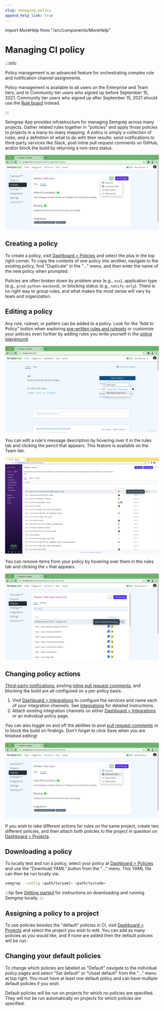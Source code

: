 ```yaml
---
slug: managing-policy
append_help_link: true
---
```


import MoreHelp from "/src/components/MoreHelp"

# Managing CI policy

:::info

  Policy management is an advanced feature
  for orchestrating complex
  rule and notification channel assignments.

  Policy management is available to all users on the Enterprise and Team tiers,
  and to Community tier users who signed up before September 15, 2021.
  Community tier users who signed up after September 15, 2021
  should use the [Rule board](rule-board.md) instead.

:::

Semgrep App provides infrastructure for managing Semgrep across many projects. Gather related rules together in "policies" and apply those policies to projects in a many-to-many mapping. A policy is simply a collection of rules, and a definition of what to do with their results: send notifications to third-party services like Slack, post inline pull request comments on GitHub, and/or block the build by returning a non-zero status.

![Policy to notify when results are found but not block the CI build](../img/policy-sample.png "Policy to notify when results are found but not block the CI build")


## Creating a policy

To create a policy, visit [Dashboard > Policies](https://semgrep.dev/manage/policies) and select the plus in the top right corner. To copy the contents of one policy into another, navigate to the existing policy, find "Duplicate" in the "..." menu, and then enter the name of the new policy when prompted.

Policies are often broken down by problem area (e.g., `xss`), application type (e.g., `prod-python-backend`), or blocking status (e.g., `notify-only`). There is no right way to group rules, and what makes the most sense will vary by team and organization.

## Editing a policy

Any rule, ruleset, or pattern can be added to a policy. Look for the “Add to Policy” button when exploring [pre-written rules and rulesets](https://semgrep.dev/explore) or customize your policies even further by adding rules you write yourself in the [online playground](https://semgrep.live).

![A ruleset with an "Add to Policy" button visible](../img/add-ruleset-to-policy.png "A ruleset showing 'Add to Policy'")

You can edit a rule's message description by hovering over it in the rules tab and clicking the pencil that appears. This feature is available on the Team tier. 

![Policy with edit rule message showing](../img/edit-rule-message-from-policy.png "Editing a rule message within a ruleset")

You can remove items from your policy by hovering over them in the rules tab and clicking the `x` that appears.

![Policy with disabled rules showing](../img/remove-from-policy.png "Disabling a rule within a ruleset")

## Changing policy actions

[Third-party notifications](../notifications/),
posting [inline pull request comments](../notifications/#pull-request-comments),
and blocking the build are all configured on a per-policy basis.

1. Visit [Dashboard > Integrations](https://semgrep.dev/manage/integrations) to configure the services and name each of your integration channels. See [Integrations](../notifications/) for detailed instructions.
2. Attach existing integration channels on either [Dashboard > Integrations](https://semgrep.dev/manage/integrations) or an individual policy page.

You can also toggle on and off the abilities to post [pull request comments](../notifications/#pull-request-comments) or to block the build on findings. Don't forget to click Save when you are finished editing!

![Changing the integrations and actions of a policy](../img/policy-actions.png "Changing the integrations and actions of a policy")

If you wish to take different actions for rules on the same project, create two different policies, and then attach both policies to the project in question on [Dashboard > Projects](https://semgrep.dev/manage/projects).

## Downloading a policy

To locally test and run a policy, select your policy at [Dashboard > Policies](https://semgrep.dev/manage/policies) and use the “Download YAML” button from the "..." menu. This YAML file can then be run locally via:

```bash
semgrep --config <path/to/yaml> <path/to/code>
```

:::tip
See [Getting started](/getting-started/) for instructions on downloading and running Semgrep locally.
:::

## Assigning a policy to a project

To use policies besides the "default" policies in CI, visit [Dashboard > Projects](https://semgrep.dev/manage/projects) and select the project you wish to edit. You can add as many policies as you would like, and if none are added then the default policies will be run.

## Changing your default policies

To change which policies are labeled as "Default" navigate to the individual policy pages and select "Set default" or "Unset default" from the "..." menu at top right. You must have at least one 
default policy and can have multiple default policies if you wish.

Default policies will be run on projects for which no policies are specified. They will _not_ be run automatically on projects for which policies _are_ specified.

<MoreHelp />
